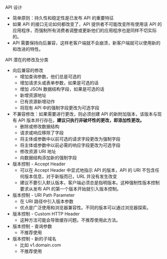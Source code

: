 API 设计
* 简单原则：持久性和稳定性是已发布 API 的重要特征
* 如果 API 的接口无论如何都改变了，API 提供者不可能改变所有使用该 API 的应用程序，而强制所有消费者调整或更新他们的应用程序也是同样不切实际的。
* API 需要保持向后兼容，这样老客户端就不会崩溃，新客户端就可以使用新的和改进的特性。

API 潜在的修改及分类
* 向后兼容的修改
  * 增加查询参数，他们总是可选的
  * 增加请求头或表单参数，如果是可选的话
  * 增加 JSON 数据结构字段，如果是可选的话
  * 新增资源地址
  * 已有资源新增动作
  * 将现有 API 中的强制字段更改为可选字段
* 不兼容修改：如果需要进行更改，则必须创建 API 的新附加版本，该版本与现有 API 版本并行存在。**建议只执行非破坏性的更改，即添加性更改。**
  * 删除或修改数据结构
  * 请求或响应移除了字段
  * 将主体或参数中以前可选的请求字段更改为强制字段
  * 将主体或参数中以前必需的响应字段更改为可选字段
  * 修改资源 URI 地址
  * 向数据结构添加新的强制字段
* 版本控制 - Accept Header
  * 可以在 Accept Header 中显式地指示 API 的版本，API 的 URI 不包含任何版本信息，对于新版而已，URL 并没有发生改变
  * 建议不要引入默认版本，客户端必须总是指明版本。这种强制性版本控制要求从发布 API 的第一个版本开始就引入版本控制。
* 版本控制 - URI Path Parameter
  * 在 URI 路径中引入版本参数
  * 优点是广泛使用和浏览器兼容性。不同的版本可以通过浏览器探索。
* 版本控制 - Custom HTTP Header
  * 这种方法可能会导致缓存问题。不推荐使用此方法。
* 版本控制 - 查询参数
  * 不推荐使用
* 版本控制 - 新的子域名
  * 比如 v1.domain.com
  * 不推荐使用
